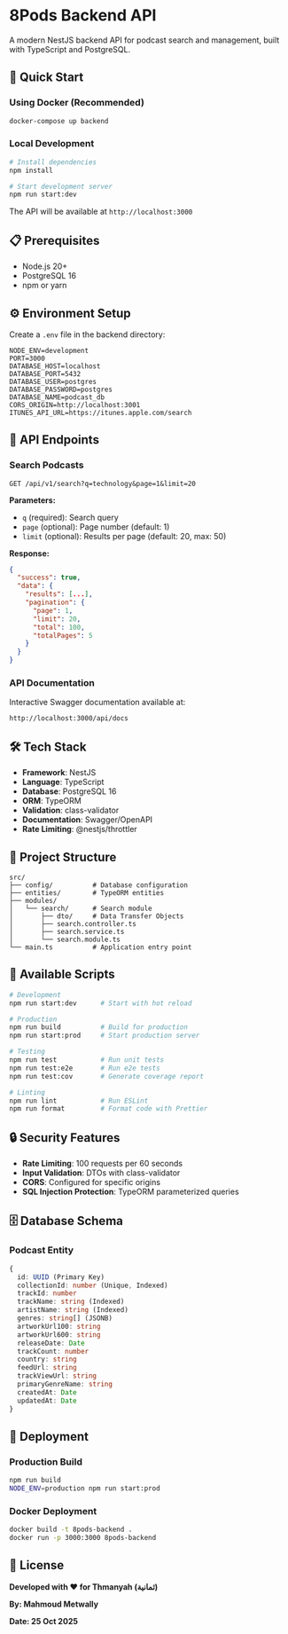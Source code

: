 # 8Pods Backend API

A modern NestJS backend API for podcast search and management, built with TypeScript and PostgreSQL.

## 🚀 Quick Start

### Using Docker (Recommended)
```bash
docker-compose up backend
```

### Local Development
```bash
# Install dependencies
npm install

# Start development server
npm run start:dev
```

The API will be available at `http://localhost:3000`

## 📋 Prerequisites

- Node.js 20+
- PostgreSQL 16
- npm or yarn

## ⚙️ Environment Setup

Create a `.env` file in the backend directory:

```env
NODE_ENV=development
PORT=3000
DATABASE_HOST=localhost
DATABASE_PORT=5432
DATABASE_USER=postgres
DATABASE_PASSWORD=postgres
DATABASE_NAME=podcast_db
CORS_ORIGIN=http://localhost:3001
ITUNES_API_URL=https://itunes.apple.com/search
```

## 📡 API Endpoints

### Search Podcasts
```
GET /api/v1/search?q=technology&page=1&limit=20
```

**Parameters:**
- `q` (required): Search query
- `page` (optional): Page number (default: 1)
- `limit` (optional): Results per page (default: 20, max: 50)

**Response:**
```json
{
  "success": true,
  "data": {
    "results": [...],
    "pagination": {
      "page": 1,
      "limit": 20,
      "total": 100,
      "totalPages": 5
    }
  }
}
```

### API Documentation
Interactive Swagger documentation available at:
```
http://localhost:3000/api/docs
```

## 🛠️ Tech Stack

- **Framework**: NestJS
- **Language**: TypeScript
- **Database**: PostgreSQL 16
- **ORM**: TypeORM
- **Validation**: class-validator
- **Documentation**: Swagger/OpenAPI
- **Rate Limiting**: @nestjs/throttler

## 📁 Project Structure

```
src/
├── config/          # Database configuration
├── entities/        # TypeORM entities
├── modules/
│   └── search/      # Search module
│       ├── dto/     # Data Transfer Objects
│       ├── search.controller.ts
│       ├── search.service.ts
│       └── search.module.ts
└── main.ts          # Application entry point
```

## 🔧 Available Scripts

```bash
# Development
npm run start:dev      # Start with hot reload

# Production
npm run build          # Build for production
npm run start:prod     # Start production server

# Testing
npm run test           # Run unit tests
npm run test:e2e       # Run e2e tests
npm run test:cov       # Generate coverage report

# Linting
npm run lint           # Run ESLint
npm run format         # Format code with Prettier
```

## 🔒 Security Features

- **Rate Limiting**: 100 requests per 60 seconds
- **Input Validation**: DTOs with class-validator
- **CORS**: Configured for specific origins
- **SQL Injection Protection**: TypeORM parameterized queries

## 🗄️ Database Schema

### Podcast Entity
```typescript
{
  id: UUID (Primary Key)
  collectionId: number (Unique, Indexed)
  trackId: number
  trackName: string (Indexed)
  artistName: string (Indexed)
  genres: string[] (JSONB)
  artworkUrl100: string
  artworkUrl600: string
  releaseDate: Date
  trackCount: number
  country: string
  feedUrl: string
  trackViewUrl: string
  primaryGenreName: string
  createdAt: Date
  updatedAt: Date
}
```

## 🚀 Deployment

### Production Build
```bash
npm run build
NODE_ENV=production npm run start:prod
```

### Docker Deployment
```bash
docker build -t 8pods-backend .
docker run -p 3000:3000 8pods-backend
```

## 📝 License

**Developed with ❤️ for Thmanyah (ثمانية)**

**By: Mahmoud Metwally**

**Date: 25 Oct 2025**